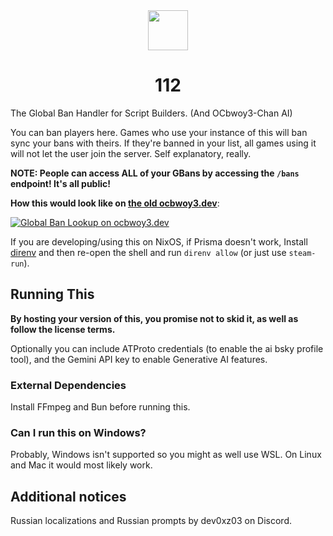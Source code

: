 <img style="display: block; margin: auto; height: 64px;" src="media/logo.png">

# <center>112</center>

The Global Ban Handler for Script Builders. (And OCbwoy3-Chan AI)

You can ban players here. Games who use your instance of this will ban sync your bans with theirs. If they're banned in your list, all games using it will not let the user join the server. Self explanatory, really.

**NOTE: People can access ALL of your GBans by accessing the `/bans` endpoint! It's all public!**

**How this would look like on [the old ocbwoy3.dev](https://ocbwoy3.dev/lookup?u=OCboy3)**:

[![Global Ban Lookup on ocbwoy3.dev](media/GBanLookup.png)](https://ocbwoy3.dev/lookup?u=OCboy3)

If you are developing/using this on NixOS, if Prisma doesn't work, Install [direnv](https://direnv.net/docs/hook.html) and then re-open the shell and run `direnv allow` (or just use `steam-run`).

## Running This

**By hosting your version of this, you promise not to skid it, as well as follow the license terms.**

Optionally you can include ATProto credentials (to enable the ai bsky profile tool), and the Gemini API key to enable Generative AI features.

### External Dependencies

Install FFmpeg and Bun before running this.

### Can I run this on Windows?

Probably, Windows isn't supported so you might as well use WSL. On Linux and Mac it would most likely work.

## Additional notices

Russian localizations and Russian prompts by dev0xz03 on Discord.
